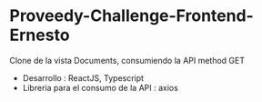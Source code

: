 # Proveedy-Challenge-Frontend-Ernesto
Clone de la vista Documents, consumiendo la API method GET



- Desarrollo : ReactJS, Typescript
- Libreria para el consumo de la API : axios

